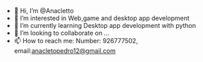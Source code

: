 - 👋 Hi, I’m @Anacletto
- 👀 I’m interested in Web,game and desktop app development
- 🌱 I’m currently learning Desktop app development with python
- 💞️ I’m looking to collaborate on ...
- 📫 How to reach me: Number: 926777502, email:anacletopedro12@gmail.com

<!---
Anacletto/Anacletto is a ✨ special ✨ repository because its `README.md` (this file) appears on your GitHub profile.
You can click the Preview link to take a look at your changes.
--->

